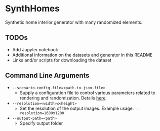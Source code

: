 # SynthHomes

Synthetic home interior generator with many randomized elements.

## TODOs

* Add Jupyter notebook
* Additional information on the datasets and generator in this README
* Links and/or scripts for downloading the dataset

## Command Line Arguments
* `--scenario-config-file=<path-to-json-file>`
  * Supply a configuration file to control various parameters related to rendering and randomization. Details [here](link).
* `--resolution=<width>x<height>`
  * Set the resolution of the output images. Example usage: `--resolution=1600x1200`
* `--output-path=<path>`
  * Specify output folder
